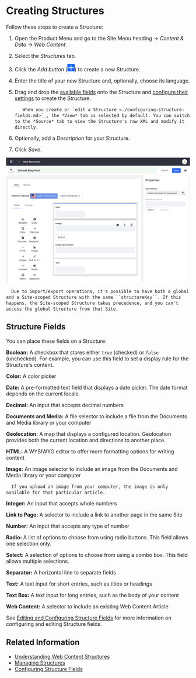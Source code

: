 # Creating Structures

Follow these steps to create a Structure:

1. Open the Product Menu and go to the Site Menu heading &rarr; _Content & Data_ &rarr; _Web Content_.
1. Select the _Structures_ tab.
1. Click the _Add button_ (![Add Structure](../../../images/icon-add.png)) to create a new Structure.
1. Enter the title of your new Structure and, optionally, choose its language.
1. Drag and drop the [available fields](#structure-fields) onto the Structure and [configure their settings](./configuring-structure-fields.md#configurable-settings) to create the Structure.

    ```tip::
       When you create or `edit a Structure <./configuring-structure-fields.md>`_, the *View* tab is selected by default. You can switch to the *Source* tab to view the Structure's raw XML and modify it directly.
    ```

1. Optionally, add a _Description_ for your Structure.
1. Click _Save_.

![When creating a new Structure, you can drag fields from the palette and drop them on the canvas.](./creating-structures/images/01.png)

```warning::
  Due to import/export operations, it's possible to have both a global and a Site-scoped Structure with the same ``structureKey``. If this happens, the Site-scoped Structure takes precedence, and you can't access the global Structure from that Site.
```

## Structure Fields

You can place these fields on a Structure:

**Boolean:** A checkbox that stores either `true` (checked) or `false` (unchecked). For example, you can use this field to set a display rule for the Structure's content.

**Color:** A color picker

**Date:** A pre-formatted text field that displays a date picker. The date format depends on the current locale.

**Decimal:** An input that accepts decimal numbers

**Documents and Media:** A file selector to include a file from the Documents and Media library or your computer

**Geolocation:** A map that displays a configured location. Geolocation provides both the current location and directions to another place.

**HTML:** A WYSIWYG editor to offer more formatting options for writing content

**Image:** An image selector to include an image from the Documents and Media library or your computer

```note::
  If you upload an image from your computer, the image is only available for that particular article.
```

**Integer:** An input that accepts whole numbers

**Link to Page:** A selector to include a link to another page in the same Site

**Number:** An input that accepts any type of number

**Radio:** A list of options to choose from using radio buttons. This field allows one selection only.

**Select:** A selection of options to choose from using a combo box. This field allows multiple selections.

**Separator:** A horizontal line to separate fields

**Text:** A text input for short entries, such as titles or headings

**Text Box:** A text input for long entries, such as the body of your content

**Web Content:** A selector to include an existing Web Content Article

See [Editing and Configuring Structure Fields](./configuring-structure-fields.md) for more information on configuring and editing Structure fields.

## Related Information

-   [Understanding Web Content Structures](./understanding-web-content-structures.md)
-   [Managing Structures](./managing-structures.md)
-   [Configuring Structure Fields](./configuring-structure-fields.md)
